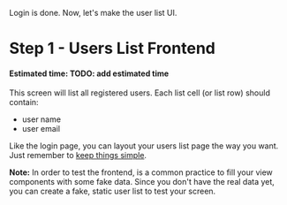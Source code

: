 Login is done. Now, let's make the user list UI.

# Step 1 - Users List Frontend
#### Estimated time: TODO: add estimated time

This screen will list all registered users. Each list cell (or list row) should contain:
  - user name
  - user email

Like the login page, you can layout your users list page the way you want. Just remember to [keep things simple](https://en.wikipedia.org/wiki/KISS_principle).


**Note:** In order to test the frontend, is a common practice to fill your view components with some fake data. Since you don't have the real data yet, you can create a fake, static user list to test your screen.
